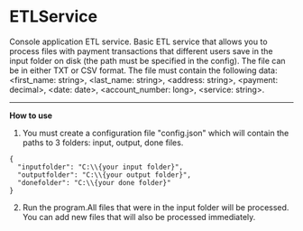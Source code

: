 # ETLService
Console application ETL service.
Basic ETL service that allows you to process files with payment transactions that different users save in the input folder on disk (the path must be specified in the config). The file can be in either TXT or CSV format. The file must contain the following data: <first_name: string>, <last_name: string>, <address: string>, <payment: decimal>, <date: date>, <account_number: long>, <service: string>.

---
**How to use**

1) You must create a configuration file "config.json" which will contain the paths to 3 folders: input, output, done files.
```
{
  "inputfolder": "C:\\{your input folder}",
  "outputfolder": "C:\\{your output folder}",
  "donefolder": "C:\\{your done folder}"
}
```
2) Run the program.All files that were in the input folder will be processed. You can add new files that will also be processed immediately.
